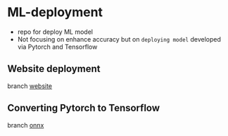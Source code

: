 # ML-deployment

- repo for deploy ML model
- Not focusing on enhance accuracy but on `deploying model` developed via Pytorch and Tensorflow

## Website deployment

branch [website](https://github.com/SpellOnYou/ML-toy-project/tree/website)

## Converting Pytorch to Tensorflow 

branch [onnx](https://github.com/SpellOnYou/ML-toy-project/tree/onnx)
